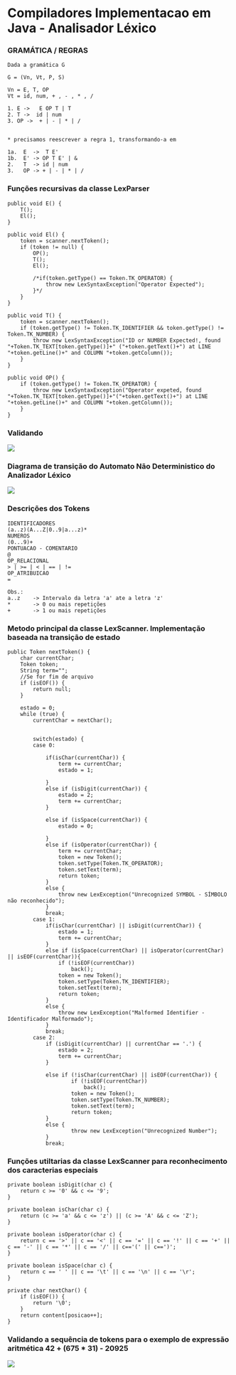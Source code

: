 # Compiladores Implementacao em Java - Analisador Léxico

### GRAMÁTICA / REGRAS
	Dada a gramática G

	G = (Vn, Vt, P, S)

	Vn = E, T, OP
	Vt = id, num, + , - , * , /

	1. E ->   E OP T | T
	2. T ->  id | num
	3. OP ->  + | - | * | /


	* precisamos reescrever a regra 1, transformando-a em

	1a.  E  ->  T E'
	1b.  E' -> OP T E' | &
	2.   T  -> id | num
	3.   OP -> + | - | * | /

### Funções recursivas da classe LexParser

	public void E() {
		T();
		El();
	}
	
	public void El() {
		token = scanner.nextToken();
		if (token != null) {
			OP();
			T();
			El();
			
			/*if(token.getType() == Token.TK_OPERATOR) {
				throw new LexSyntaxException("Operator Expected");
			}*/
		}
	}
	
	public void T() {
		token = scanner.nextToken();
		if (token.getType() != Token.TK_IDENTIFIER && token.getType() != Token.TK_NUMBER) {
			throw new LexSyntaxException("ID or NUMBER Expected!, found "+Token.TK_TEXT[token.getType()]+" ("+token.getText()+") at LINE "+token.getLine()+" and COLUMN "+token.getColumn());
		}
	}
	
	public void OP() {
		if (token.getType() != Token.TK_OPERATOR) {
			throw new LexSyntaxException("Operator expeted, found "+Token.TK_TEXT[token.getType()]+"("+token.getText()+") at LINE "+token.getLine()+" and COLUMN "+token.getColumn());
		}
	}
	
### Validando
![](https://github.com/enivaldoqueiroz/Compiladores-Implementacao-em-Java/blob/main/src/Imagens/IMG003.png)

### Diagrama de transição do Automato Não Deterministico do Analizador Léxico
![](https://github.com/enivaldoqueiroz/Compiladores-Implementacao-em-Java/blob/main/src/Imagens/IMG002.png)

### Descrições dos Tokens

	IDENTIFICADORES
	(a..z)(A...Z|0..9|a...z)*
	NUMEROS
	(0...9)+
	PONTUACAO - COMENTARIO
	@
	OP_RELACIONAL
	> | >= | < | == | !=
	OP_ATRIBUICAO
	=

	Obs.:
	a..z	-> Intervalo da letra 'a' ate a letra 'z'
	*		-> 0 ou mais repetições
	+		-> 1 ou mais repetições	

### Metodo principal da classe LexScanner. Implementação baseada na transição de estado

	public Token nextToken() {
		char currentChar;
		Token token;
		String term="";
		//Se for fim de arquivo 
		if (isEOF()) {
			return null;
		}
		
		estado = 0;
		while (true) {
			currentChar = nextChar();
			
			
			switch(estado) {
			case 0:
												
				if(isChar(currentChar)) {
					term += currentChar;
					estado = 1;
					
				}
				else if (isDigit(currentChar)) {
					estado = 2;
					term += currentChar;
				}

				else if (isSpace(currentChar)) {
					estado = 0;
					
				}
				else if (isOperator(currentChar)) {
					term += currentChar;
					token = new Token();
					token.setType(Token.TK_OPERATOR);
					token.setText(term);
					return token;
				}
				else {
					throw new LexException("Unrecognized SYMBOL - SÍMBOLO não reconhecido");
				}
				break;
			case 1:
				if(isChar(currentChar) || isDigit(currentChar)) {
					estado = 1;
					term += currentChar;
				}
				else if (isSpace(currentChar) || isOperator(currentChar) || isEOF(currentChar)){
					if (!isEOF(currentChar))
						back();
					token = new Token();
					token.setType(Token.TK_IDENTIFIER);
					token.setText(term);
					return token;
				}
				else {
					throw new LexException("Malformed Identifier - Identificador Malformado");
				}
				break;
			case 2:											
				if (isDigit(currentChar) || currentChar == '.') {
					estado = 2;
					term += currentChar;
				}
					
				else if (!isChar(currentChar) || isEOF(currentChar)) {
						if (!isEOF(currentChar))
							back();
						token = new Token();
						token.setType(Token.TK_NUMBER);
						token.setText(term);
						return token;
				}
				else {
						throw new LexException("Unrecognized Number");
				}
				break;
				
### Funções utiltarias da classe LexScanner para reconhecimento dos caracterias especiais 

	private boolean isDigit(char c) {
		return c >= '0' && c <= '9';
	}
	
	private boolean isChar(char c) {
		return (c >= 'a' && c <= 'z') || (c >= 'A' && c <= 'Z');
	}
	
	private boolean isOperator(char c) {
		return c == '>' || c == '<' || c == '=' || c == '!' || c == '+' || c == '-' || c == '*' || c == '/' || c=='(' || c==')';
	}
	
	private boolean isSpace(char c) {
		return c == ' ' || c == '\t' || c == '\n' || c == '\r';
	}
	
	private char nextChar() {
		if (isEOF()) {
			return '\0';
		}
		return content[posicao++];
	}

### Validando a sequência de tokens para o exemplo de expressão aritmética 42 + (675 * 31) - 20925
![](https://github.com/enivaldoqueiroz/Compiladores-Implementacao-em-Java/blob/main/src/Imagens/IMG001.png)
